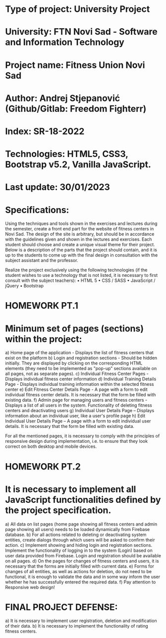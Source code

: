 # Type of project: University Project 
# University: FTN Novi Sad - Software and Information Technology
# Project name: Fitness Union Novi Sad
# Author: Andrej Stjepanović (Github/Gitlab: Freedom Fighterr)
# Index: SR-18-2022
# Technologies: HTML5, CSS3, Bootstrap v5.2, Vanilla JavaScript.
# Last update: 30/01/2023

# Specifications:
Using the techniques and tools shown in the exercises and lectures during the semester, create a front end part for the website of fitness centers in Novi Sad. The design of the site is arbitrary, but should be in accordance with the guidelines given and shown in the lectures and exercises. Each student should choose and create a unique visual theme for their project. Below is a description of the parts that the project should contain, and it is up to the students to come up with the final design in consultation with the subject assistant and the professor.

Realize the project exclusively using the following technologies (if the student wishes to use a technology that is not listed, it is necessary to first consult with the subject teachers):
    • HTML 5
    • CSS / SASS
    • JavaScript / jQuery
    • Bootstrap

# HOMEWORK PT.1
# Minimum set of pages (sections) within the project:
a) Home page of the application - Displays the list of fitness centers that exist on the platform
b) Login and registration sections - Should be hidden initially. They are displayed by clicking on the corresponding HTML elements (they    need to be implemented as "pop-up" sections available on all pages, not as separate pages).
c) Individual Fitness Center Pages - Displays individual fitness center information
d) Individual Training Details Page - Displays individual training information within the selected fitness center
e) Edit Fitness Center Details Page - A page with a form to edit individual fitness center details. It is necessary that the form be filled with existing data.
f) Admin page for managing users and fitness centers - Displays a list of all users in the system. Functionality of deleting fitness centers and deactivating users
g) Individual User Details Page – Displays information about an individual user, like a user's profile page
h) Edit Individual User Details Page – A page with a form to edit individual user details. It is necessary that the form be filled with existing data.

For all the mentioned pages, it is necessary to comply with the principles of responsive design during implementation, i.e. to ensure that they look correct on both desktop and mobile devices.

# HOMEWORK PT.2
# It is necessary to implement all JavaScript functionalities defined by the project specification.
a) All data on list pages (home page showing all fitness centers and admin page showing all users) needs to be loaded dynamically from Firebase database.
b) For all actions related to deleting or deactivating system entities, create dialogs through which users will be asked to confirm their action.
c) Implement showing and hiding login and registration sections. Implement the functionality of logging in to the system (Login) based on user data provided from Firebase. Login and registration should be available on all pages.
d) On the pages for changes of fitness centers and users, it is necessary that the forms are initially filled with current data.
e) Forms for changes of all entities, as well as actions for deletion, do not need to be functional, it is enough to validate the data and in some way inform the user whether he has successfully entered the required data.
f) Pay attention to Responsive web design!

# FINAL PROJECT DEFENSE:
a) It is necessary to implement user registration, deletion and modification of their data.
b) It is necessary to implement the functionality of rating fitness centers.

